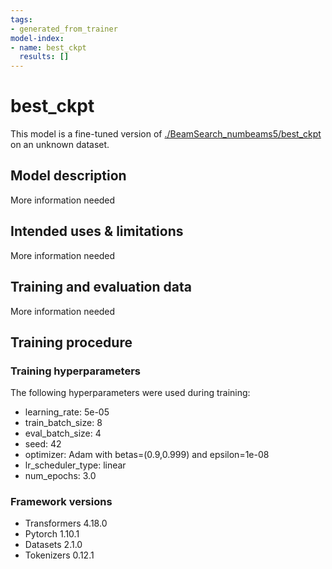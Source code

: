```yaml
---
tags:
- generated_from_trainer
model-index:
- name: best_ckpt
  results: []
---
```


<!-- This model card has been generated automatically according to the information the Trainer had access to. You
should probably proofread and complete it, then remove this comment. -->

# best_ckpt

This model is a fine-tuned version of [./BeamSearch_numbeams5/best_ckpt](https://huggingface.co/./BeamSearch_numbeams5/best_ckpt) on an unknown dataset.

## Model description

More information needed

## Intended uses & limitations

More information needed

## Training and evaluation data

More information needed

## Training procedure

### Training hyperparameters

The following hyperparameters were used during training:
- learning_rate: 5e-05
- train_batch_size: 8
- eval_batch_size: 4
- seed: 42
- optimizer: Adam with betas=(0.9,0.999) and epsilon=1e-08
- lr_scheduler_type: linear
- num_epochs: 3.0

### Framework versions

- Transformers 4.18.0
- Pytorch 1.10.1
- Datasets 2.1.0
- Tokenizers 0.12.1
